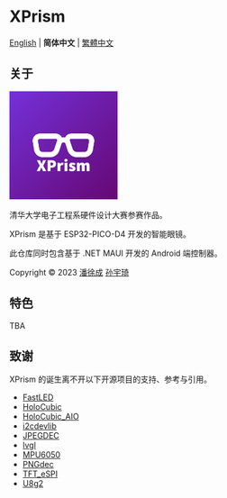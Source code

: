 # XPrism

[English](README.en.md) | **简体中文** | [繁體中文](README.zh_TW.md)

## 关于

![appicon](.readme/appicon.png)

清华大学电子工程系硬件设计大赛参赛作品。

XPrism 是基于 ESP32-PICO-D4 开发的智能眼镜。

此仓库同时包含基于 .NET MAUI 开发的 Android 端控制器。

Copyright © 2023 [潘徐成](https://github.com/Panxuc) [孙宇琦](https://github.com/always-del)

## 特色

TBA

## 致谢

XPrism 的诞生离不开以下开源项目的支持、参考与引用。

- [FastLED](https://github.com/FastLED/FastLED)
- [HoloCubic](https://github.com/peng-zhihui/HoloCubic)
- [HoloCubic_AIO](https://github.com/ClimbSnail/HoloCubic_AIO)
- [i2cdevlib](https://github.com/jrowberg/i2cdevlib)
- [JPEGDEC](https://github.com/bitbank2/JPEGDEC)
- [lvgl](https://github.com/lvgl/lvgl)
- [MPU6050](https://github.com/kriswiner/MPU6050)
- [PNGdec](https://github.com/bitbank2/PNGdec)
- [TFT_eSPI](https://github.com/Bodmer/TFT_eSPI)
- [U8g2](https://github.com/olikraus/u8g2)
